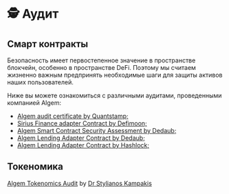 # 🕵 Аудит

## Смарт контракты&#x20;

Безопасность имеет первостепенное значение в пространстве блокчейн, особенно в пространстве DeFi. Поэтому мы считаем жизненно важным предпринять необходимые шаги для защиты активов наших пользователей.

Ниже вы можете ознакомиться с различными аудитами, проведенными компанией Algem:

* [Algem audit certificate by Quantstamp;](https://github.com/AlgemDeFi/audits/blob/main/AlgemQuantstampCertifacate.png)
* [Sirius Finance adapter Contract by Defimoon;](https://github.com/AlgemDeFi/audits/blob/main/SiriusHandler\_reAuditReport.pdf)
* [Algem Smart Contract Security Assessment by Dedaub;](https://github.com/AlgemDeFi/audits/blob/main/Algem%20Smart%20Contract%20Security%20Assessment%20-%2026%20Jan%202023.pdf)
* [Algem Lending Adapter Contract by Dedaub;](https://github.com/AlgemDeFi/audits/blob/main/Algem%20Audit%20Lending%20Adapter%20-%20Dedaub.pdf)
* [Algem Lending Adapter Contract by Hashlock;](https://github.com/AlgemDeFi/audits/blob/main/Hashlock%20Smart%20Contract%20Audit%20Report%20-%20Lending%20Adapter.pdf)

## Токеномика

[Algem Tokenomics Audit](https://github.com/AlgemDeFi/audits/blob/main/Algem%20Tokenomics%20Audit.pdf) by [Dr Stylianos Kampakis](https://uk.linkedin.com/in/dr-stylianos-kampakis)
